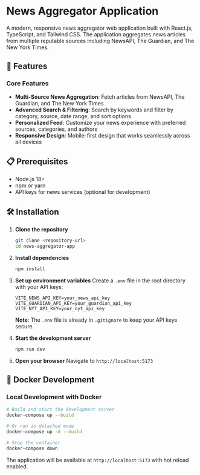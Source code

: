 # News Aggregator Application

A modern, responsive news aggregator web application built with React.js, TypeScript, and Tailwind CSS. The application aggregates news articles from multiple reputable sources including NewsAPI, The Guardian, and The New York Times.

## 🚀 Features

### Core Features
- **Multi-Source News Aggregation**: Fetch articles from NewsAPI, The Guardian, and The New York Times
- **Advanced Search & Filtering**: Search by keywords and filter by category, source, date range, and sort options
- **Personalized Feed**: Customize your news experience with preferred sources, categories, and authors
- **Responsive Design**: Mobile-first design that works seamlessly across all devices

## 📋 Prerequisites

- Node.js 18+ 
- npm or yarn
- API keys for news services (optional for development)

## 🛠️ Installation

1. **Clone the repository**
   ```bash
   git clone <repository-url>
   cd news-aggregator-app
   ```

2. **Install dependencies**
   ```bash
   npm install
   ```

3. **Set up environment variables**
   Create a `.env` file in the root directory with your API keys:
   ```env
   VITE_NEWS_API_KEY=your_news_api_key
   VITE_GUARDIAN_API_KEY=your_guardian_api_key
   VITE_NYT_API_KEY=your_nyt_api_key
   ```
   
   **Note**: The `.env` file is already in `.gitignore` to keep your API keys secure.

4. **Start the development server**
   ```bash
   npm run dev
   ```

5. **Open your browser**
   Navigate to `http://localhost:5173`

## 🐳 Docker Development

### Local Development with Docker
```bash
# Build and start the development server
docker-compose up --build

# Or run in detached mode
docker-compose up -d --build

# Stop the container
docker-compose down
```

The application will be available at `http://localhost:5173` with hot reload enabled.






